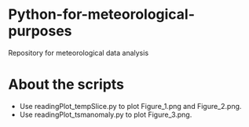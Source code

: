 # Python-for-meteorological-purposes

Repository for meteorological data analysis

# About the scripts

- Use readingPlot_tempSlice.py to plot Figure_1.png and Figure_2.png.
- Use readingPlot_tsmanomaly.py to plot Figure_3.png.
